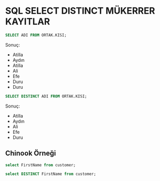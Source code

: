 # SQL SELECT DISTINCT MÜKERRER KAYITLAR

```sql
SELECT ADI FROM ORTAK.KISI;
```

Sonuç:


- Atilla
- Aydın
- Atilla
- Ali
- Efe
- Duru
- Duru

```sql
SELECT DISTINCT ADI FROM ORTAK.KISI;
```
Sonuç:

- Atilla
- Aydın
- Ali
- Efe
- Duru


## Chinook Örneği

```sql
select FirstName from customer;
```

```sql
select DISTINCT FirstName from customer;
```
